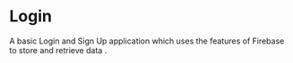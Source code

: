 # Login
A basic Login and Sign Up application which uses the features of Firebase to store and retrieve data .

